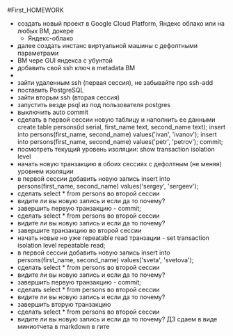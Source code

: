 #First_HOMEWORK
* создать новый проект в Google Cloud Platform, Яндекс облако или на любых ВМ, докере
  * Яндекс-облако
* далее создать инстанс виртуальной машины с дефолтными параметрами
 * ВМ чере GUI яндекса с убунтой  
* добавить свой ssh ключ в metadata ВМ
 * 
* зайти удаленным ssh (первая сессия), не забывайте про ssh-add
* поставить PostgreSQL
* зайти вторым ssh (вторая сессия)
* запустить везде psql из под пользователя postgres
* выключить auto commit
* сделать
в первой сессии новую таблицу и наполнить ее данными create table persons(id serial, first_name text, second_name text); insert into persons(first_name, second_name) values('ivan', 'ivanov'); insert into persons(first_name, second_name) values('petr', 'petrov'); commit;
* посмотреть текущий уровень изоляции: show transaction isolation level
* начать новую транзакцию в обоих сессиях с дефолтным (не меняя) уровнем изоляции
* в первой сессии добавить новую запись insert into persons(first_name, second_name) values('sergey', 'sergeev');
* сделать select * from persons во второй сессии
* видите ли вы новую запись и если да то почему?
* завершить первую транзакцию - commit;
* сделать select * from persons во второй сессии
* видите ли вы новую запись и если да то почему?
* завершите транзакцию во второй сессии
* начать новые но уже repeatable read транзации - set transaction isolation level repeatable read;
* в первой сессии добавить новую запись insert into persons(first_name, second_name) values('sveta', 'svetova');
* сделать select * from persons во второй сессии
* видите ли вы новую запись и если да то почему?
* завершить первую транзакцию - commit;
* сделать select * from persons во второй сессии
* видите ли вы новую запись и если да то почему?
* завершить вторую транзакцию
* сделать select * from persons во второй сессии
* видите ли вы новую запись и если да то почему? ДЗ сдаем в виде миниотчета в markdown в гите
